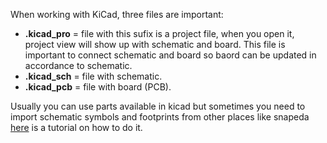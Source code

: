 When working with KiCad, three files are important:

- **.kicad_pro** = file with this sufix is a project file, when you open it, project view will show up with schematic and board. This file is important to connect schematic and board so baord can be updated in accordance to schematic.
- **.kicad_sch** = file with schematic.
- **.kicad_pcb** = file with board (PCB).

Usually you can use parts available in kicad but sometimes you need to import schematic symbols and footprints from other places like snapeda [here](https://youtu.be/W9cLnIjvybo) is a tutorial on how to do it.

